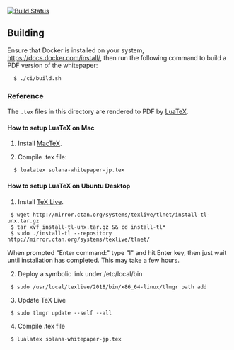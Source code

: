 [![Build Status](https://badge.buildkite.com/caf7ae5f41c9eadbce6c3e4d9f5197ffb7f3e4977873eb4971.svg?branch=master)](https://solana-ci-gate.herokuapp.com/buildkite_public_log?https://buildkite.com/solana-labs/whitepaper/builds/latest/master)

## Building
Ensure that Docker is installed on your system,
https://docs.docker.com/install/, then run the following command to build a PDF
version of the whitepaper:
```
  $ ./ci/build.sh
```

### Reference
The `.tex` files in this directory are rendered to PDF by [LuaTeX](http://www.luatex.org/ "LuaTex Official Website").

#### How to setup LuaTeX on Mac
1. Install [MacTeX](http://www.tug.org/mactex/ "MacTex Official Site").

2. Compile .tex file: 
```
  $ lualatex solana-whitepaper-jp.tex
```

#### How to setup LuaTeX on Ubuntu Desktop
1. Install [TeX Live](https://www.tug.org/texlive/ "TeX Live Official Site").
```
 $ wget http://mirror.ctan.org/systems/texlive/tlnet/install-tl-unx.tar.gz
 $ tar xvf install-tl-unx.tar.gz && cd install-tl*
 $ sudo ./install-tl --repository http://mirror.ctan.org/systems/texlive/tlnet/
```
When prompted "Enter command:" type "I" and hit Enter key, then just wait until installation has completed. This may take a few hours.

2. Deploy a symbolic link under /etc/local/bin
```
 $ sudo /usr/local/texlive/2018/bin/x86_64-linux/tlmgr path add
```

3. Update TeX Live
```
 $ sudo tlmgr update --self --all
```

4. Compile .tex file
```
 $ lualatex solana-whitepaper-jp.tex
```

